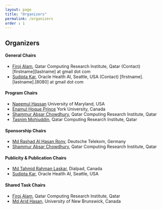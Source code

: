 ```yaml
---
layout: page
title: "Organizers"
permalink: /organizers
order : 1
---
```


## Organizers

#### General Chairs
- [Firoj Alam](https://sites.google.com/site/firojalam), Qatar Computing Research Institute, Qatar (Contact) [firstname][lastname] at gmail dot com
- [Sudipta Kar](http://sudiptakar.info), Oracle Health AI, Seattle, USA (Contact) [firstname].[lastname].[8080] at gmail dot com

#### Program Chairs
- [Naeemul Hassan](https://ischool.umd.edu/directory/naeemul-hassan/) University of Maryland, USA
- [Enamul Hoque Prince](https://profiles.laps.yorku.ca/profiles/enamulh/) York University, Canada
- [Shammur Absar Chowdhury](http://shammur.one/), Qatar Computing Research Institute, Qatar
- [Tasnim Mohiuddin](https://taasnim.github.io/), Qatar Computing Research Institute, Qatar

#### Sponsorship Chairs
- [Md Rashad Al Hasan Rony](https://www.rashad.ai/), Deutsche Telekom, Germany
- [Shammur Absar Chowdhury](http://shammur.one/), Qatar Computing Research Institute, Qatar

#### Publicity & Publication Chairs
- [Md Tahmid Rahman Laskar](https://sites.google.com/view/tahmedge/home), Dialpad, Canada
- [Sudipta Kar](http://sudiptakar.info), Oracle Health AI, Seattle, USA

#### Shared Task Chairs
- [Firoj Alam](https://sites.google.com/site/firojalam), Qatar Computing Research Institute, Qatar
- [Md Arid Hasan](https://scholar.google.com/citations?user=2TzEI24AAAAJ&hl=en), University of New Brunswick, Canada
